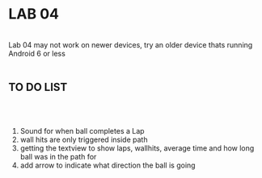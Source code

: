 <h1> LAB 04 </h1> <br />
Lab 04 may not work on newer devices, try an older device thats running Android 6 or less <br /> <br />
<h2> TO DO LIST </h2> <br /> <br />
<ol>
  <li>Sound for when ball completes a Lap</li>
  <li>wall hits are only triggered inside path</li>
  <li>getting the textview to show laps, wallhits, average time and how long ball was in the path for</li>
  <li>add arrow to indicate what direction the ball is going</li>
</ol> 

